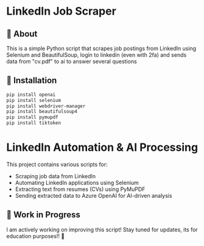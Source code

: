 # LinkedIn Job Scraper

## 📌 About
This is a simple Python script that scrapes job postings from LinkedIn using Selenium and BeautifulSoup, login to linkedin (even with 2fa) and sends data from "cv.pdf" to ai to answer several questions


## 🔧 Installation
```bash
pip install openai
pip install selenium
pip install webdriver-manager
pip install beautifulsoup4
pip install pymupdf  
pip install tiktoken

```

# LinkedIn Automation & AI Processing

This project contains various scripts for:
- Scraping job data from LinkedIn
- Automating LinkedIn applications using Selenium
- Extracting text from resumes (CVs) using PyMuPDF
- Sending extracted data to Azure OpenAI for AI-driven analysis

## 🚧 Work in Progress
I am actively working on improving this script! Stay tuned for updates, its for education purposes!! 🚀
